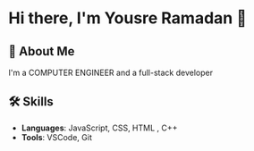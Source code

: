 # Hi there, I'm Yousre Ramadan 👋


## 🚀 About Me
I'm a COMPUTER ENGINEER and a full-stack developer 
## 🛠️ Skills
- **Languages**: JavaScript, CSS, HTML , C++
- **Tools**: VSCode, Git
